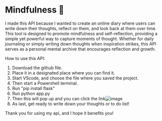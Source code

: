 # Mindfulness 🌼
I made this API because I wanted to create an online diary where users can write down their thoughts, reflect on them, and look back at them over time. This tool is designed to promote mindfulness and self-reflection, providing a simple yet powerful way to capture moments of thought. Whether for daily journaling or simply writing down thoughts when inspiration strikes, this API serves as a personal mental archive that encourages reflection and growth.

How to use this API:
1. Download the github file.
2. Place it in a designated place where you can find it.
3. Start VScode, and choose the file where you saved the project.
4. Then start a Powershell terminal.
5. Run "pip install flask"
6. Run python app.py
7. Then this will pop up and you can click the link![image](https://github.com/user-attachments/assets/096d2c64-0027-4c24-b14c-62284607a00a)
8. As last, get ready to write down your thoughts or to do list!

Thank you for using my api, and I hope it benefits you!
